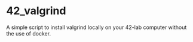 # 42_valgrind
A simple script to install valgrind locally on your 42-lab computer without the use of docker.
